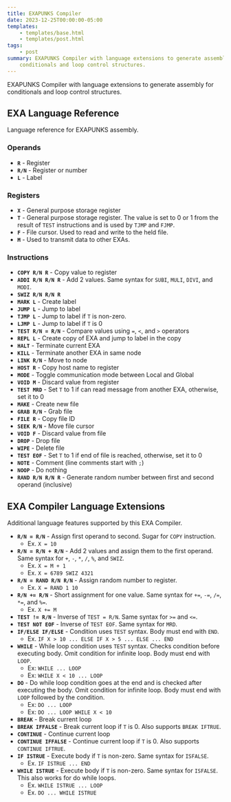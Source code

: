 ```yaml
---
title: EXAPUNKS Compiler
date: 2023-12-25T00:00:00-05:00
templates:
    - templates/base.html
    - templates/post.html
tags:
    - post
summary: EXAPUNKS Compiler with language extensions to generate assembly for
    conditionals and loop control structures.
---
```


EXAPUNKS Compiler with language extensions to generate assembly for
conditionals and loop control structures.

<div id="form"></div>

## EXA Language Reference

Language reference for EXAPUNKS assembly.

### Operands

-   **`R`** - Register
-   **`R/N`** - Register or number
-   **`L`** - Label

### Registers

-   **`X`** - General purpose storage register
-   **`T`** - General purpose storage register. The value is set to 0 or 1 from
    the result of `TEST` instructions and is used by `TJMP` and `FJMP`.
-   **`F`** - File cursor. Used to read and write to the held file.
-   **`M`** - Used to transmit data to other EXAs.

### Instructions

-   **`COPY R/N R`** - Copy value to register
-   **`ADDI R/N R/N R`** - Add 2 values. Same syntax for
    `SUBI`, `MULI`, `DIVI`, and `MODI`.
-   **`SWIZ R/N R/N R`**
-   **`MARK L`** - Create label
-   **`JUMP L`** - Jump to label
-   **`TJMP L`** - Jump to label if `T` is non-zero.
-   **`LJMP L`** - Jump to label if `T` is 0
-   **`TEST R/N = R/N`** - Compare values using `=`, `<`, and `>` operators
-   **`REPL L`** - Create copy of EXA and jump to label in the copy
-   **`HALT`** - Terminate current EXA
-   **`KILL`** - Terminate another EXA in same node
-   **`LINK R/N`** - Move to node
-   **`HOST R`** - Copy host name to register
-   **`MODE`** - Toggle communication mode between Local and Global
-   **`VOID M`** - Discard value from register
-   **`TEST MRD`** - Set `T` to 1 if can read message from another EXA,
    otherwise, set it to 0
-   **`MAKE`** - Create new file
-   **`GRAB R/N`** - Grab file
-   **`FILE R`** - Copy file ID
-   **`SEEK R/N`** - Move file cursor
-   **`VOID F`** - Discard value from file
-   **`DROP`** - Drop file
-   **`WIPE`** - Delete file
-   **`TEST EOF`** - Set `T` to 1 if end of file is reached, otherwise, set it
    to 0
-   **`NOTE`** - Comment (line comments start with `;`)
-   **`NOOP`** - Do nothing
-   **`RAND R/N R/N R`** - Generate random number between first and second
    operand (inclusive)

## EXA Compiler Language Extensions

Additional language features supported by this EXA Compiler.

-   **`R/N = R/N`** - Assign first operand to second. Sugar for `COPY` instruction.
    -   Ex. `X = 10`
-   **`R/N = R/N + R/N`** - Add 2 values and assign them to the first operand.
    Same syntax for `+`, `-`, `*`, `/`, `%`, and `SWIZ`.
    -   Ex. `X = M + 1`
    -   Ex. `X = 6789 SWIZ 4321`
-   **`R/N = RAND R/N R/N`** - Assign random number to register.
    -   Ex. `X = RAND 1 10`
-   **`R/N += R/N`** - Short assignment for one value. Same syntax for `+=`, `-=`, `/=`, `*=`,
    and `%=`.
    -   Ex. `X += M`
-   **`TEST != R/N`** - Inverse of `TEST = R/N`. Same syntax for `>=` and `<=`.
-   **`TEST NOT EOF`** - Inverse of `TEST EOF`. Same syntax for `MRD`.
-   **`IF/ELSE IF/ELSE`** - Condition uses `TEST` syntax. Body must end with
    `END`.
    -   Ex. `IF X > 10 ... ELSE IF X > 5 ... ELSE ... END`
-   **`WHILE`** - While loop condition uses `TEST` syntax. Checks condition
    before executing body. Omit condition for infinite loop. Body must end with
    `LOOP`.
    -   Ex: `WHILE ... LOOP`
    -   Ex: `WHILE X < 10 ... LOOP`
-   **`DO`** - Do while loop condition goes at the end and is checked after
    executing the body. Omit condition for infinite loop. Body must end with
    `LOOP` followed by the condition.
    -   Ex: `DO ... LOOP`
    -   Ex: `DO ... LOOP WHILE X < 10`
-   **`BREAK`** - Break current loop
-   **`BREAK IFFALSE`** - Break current loop if `T` is 0. Also supports `BREAK IFTRUE`.
-   **`CONTINUE`** - Continue current loop
-   **`CONTINUE IFFALSE`** - Continue current loop if `T` is 0. Also supports
    `CONTINUE IFTRUE`.
-   **`IF ISTRUE`** - Execute body if `T` is non-zero. Same syntax for `ISFALSE`.
    -   Ex. `IF ISTRUE ... END`
-   **`WHILE ISTRUE`** - Execute body if `T` is non-zero. Same syntax for `ISFALSE`. This also works for do while loops.
    -   Ex. `WHILE ISTRUE ... LOOP`
    -   Ex. `DO ... WHILE ISTRUE`
